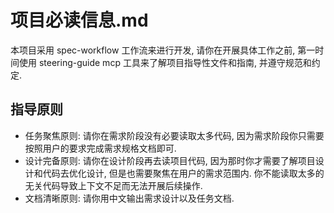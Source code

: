 # 项目必读信息.md

本项目采用 spec-workflow 工作流来进行开发, 请你在开展具体工作之前, 第一时间使用 steering-guide mcp 工具来了解项目指导性文件和指南, 并遵守规范和约定.

## 指导原则

- 任务聚焦原则: 请你在需求阶段没有必要读取太多代码, 因为需求阶段你只需要按照用户的要求完成需求规格文档即可. 
- 设计完备原则: 请你在设计阶段再去读项目代码, 因为那时你才需要了解项目设计和代码去优化设计, 但是也需要聚焦在用户的需求范围内. 你不能读取太多的无关代码导致上下文不足而无法开展后续操作. 
- 文档清晰原则: 请你用中文输出需求设计以及任务文档.
